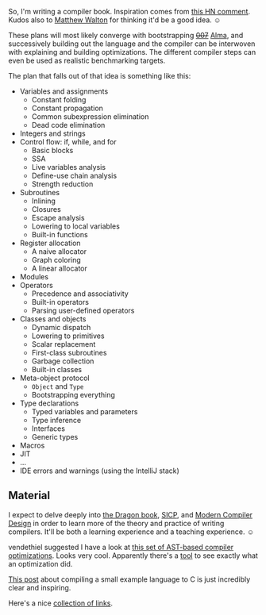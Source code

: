 So, I'm writing a compiler book. Inspiration comes from [this HN comment](http://news.ycombinator.com/item?id=3840545).
Kudos also to [Matthew Walton](http://twitter.com/#!/MaW/status/191172939301920768)
for thinking it'd be a good idea. ☺

These plans will most likely converge with bootstrapping
<del>[007](https://github.com/masak/007)</del> [Alma](https://github.com/masak/007/issues/277), and successively building out the language
and the compiler can be interwoven with explaining and building optimizations.
The different compiler steps can even be used as realistic benchmarking
targets.

The plan that falls out of that idea is something like this:

* Variables and assignments
    * Constant folding
    * Constant propagation
    * Common subexpression elimination
    * Dead code elimination
* Integers and strings
* Control flow: if, while, and for
    * Basic blocks
    * SSA
    * Live variables analysis
    * Define-use chain analysis
    * Strength reduction
* Subroutines
    * Inlining
    * Closures
    * Escape analysis
    * Lowering to local variables
    * Built-in functions
* Register allocation
    * A naive allocator
    * Graph coloring
    * A linear allocator
* Modules
* Operators
    * Precedence and associativity
    * Built-in operators
    * Parsing user-defined operators
* Classes and objects
    * Dynamic dispatch
    * Lowering to primitives
    * Scalar replacement
    * First-class subroutines
    * Garbage collection
    * Built-in classes
* Meta-object protocol
    * `Object` and `Type`
    * Bootstrapping everything
* Type declarations
    * Typed variables and parameters
    * Type inference
    * Interfaces
    * Generic types
* Macros
* JIT
* ...
* IDE errors and warnings (using the IntelliJ stack)

## Material

I expect to delve deeply into [the Dragon book](http://www.amazon.com/Compilers-Principles-Techniques-Tools-Edition/dp/0321486811),
[SICP](http://www.amazon.com/Structure-Interpretation-Computer-Programs-Edition/dp/0070004846),
and [Modern Compiler Design](http://www.amazon.com/Modern-Compiler-Design-D-Grune/dp/0471976970) in
order to learn more of the theory and practice of writing compilers. It'll be both a learning
experience and a teaching experience. ☺

vendethiel suggested I have a look at [this set of AST-based compiler optimizations](https://github.com/estools/esmangle/tree/master/lib/pass). Looks very cool. Apparently there's a [tool](https://github.com/estools/esmangle/tree/master/test/compare) to see exactly what an optimization did.

[This post](https://github.com/jozefg/pcf/blob/master/explanation.md) about compiling a small example language to C is just incredibly clear and inspiring.

Here's a nice [collection of links](https://stackoverflow.com/questions/1669/learning-to-write-a-compiler).
